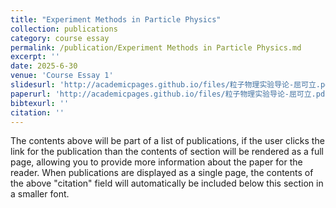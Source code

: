 ```yaml
---
title: "Experiment Methods in Particle Physics"
collection: publications
category: course essay
permalink: /publication/Experiment Methods in Particle Physics.md
excerpt: ''
date: 2025-6-30
venue: 'Course Essay 1'
slidesurl: 'http://academicpages.github.io/files/粒子物理实验导论-屈可立.pdf'
paperurl: 'http://academicpages.github.io/files/粒子物理实验导论-屈可立.pdf'
bibtexurl: ''
citation: ''
---
```

The contents above will be part of a list of publications, if the user clicks the link for the publication than the contents of section will be rendered as a full page, allowing you to provide more information about the paper for the reader. When publications are displayed as a single page, the contents of the above "citation" field will automatically be included below this section in a smaller font.
